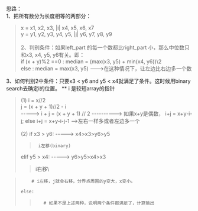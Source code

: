 思路：\
1、把所有数分为长度相等的两部分：
>x = x1, x2, x3, |i|  x4, x5, x6, x7\
>y = y1, y2, y3, y4, y5, |j| y6, y7, y8, y9\
\
2、判别条件：如果left_part 的每一个数都比right_part 小，那么中位数只和x3, x4, y5, y6有关。即：\
> if (x + y)%2 ==0 : median = (max(x3, y5) + min(x4, y6))\\2\
> else : median = max(x3, y5) --->在这种情况下，让左边比右边多一个数

3、如何判别2中条件：只要x3 < y6 and y5 < x4就满足了条件。这时候用binary search去确定i的位置。 ** i 是较短array的指针
>(1)  i = x//2\
>    j = (x + y + 1)//2 - i\
>   -----> i + j = (x + y + 1) // 2 ----------> 如果x+y是偶数， i+j = x+y-i-j; else i+j = x+y-i-j-1 -->左右一样多或者左边多一个\
 \
> (2) if x3 > y6: -----> x4>x3>y6>y5
>>      i左移(binary)
> elif y5 > x4: -----> y6>y5>x4>x3
>>   i右移\
     
>         # i左移，j就会右移，分界点周围的y变大，x变小。
>     
>     else:
>>        # 如果不是上述两种，说明两个条件都满足了，计算输出
     
